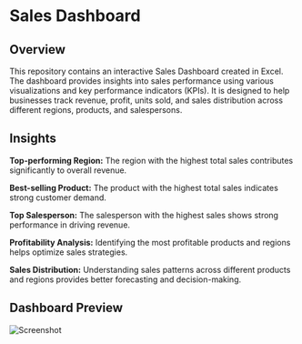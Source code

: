 # Sales Dashboard

## Overview

This repository contains an interactive Sales Dashboard created in Excel. The dashboard provides insights into sales performance using various visualizations and key performance indicators (KPIs). It is designed to help businesses track revenue, profit, units sold, and sales distribution across different regions, products, and salespersons.

## Insights

**Top-performing Region:** The region with the highest total sales contributes significantly to overall revenue.

**Best-selling Product:** The product with the highest total sales indicates strong customer demand.

**Top Salesperson:** The salesperson with the highest sales shows strong performance in driving revenue.

**Profitability Analysis:** Identifying the most profitable products and regions helps optimize sales strategies.

**Sales Distribution:** Understanding sales patterns across different products and regions provides better forecasting and decision-making.

## Dashboard Preview

![Screenshot](https://github.com/user-attachments/assets/a0e9efbc-f2a3-4463-88eb-822de5bf02fa)

